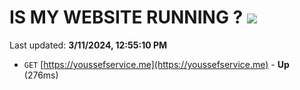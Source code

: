 # IS MY WEBSITE RUNNING ? [![](https://img.shields.io/static/v1?label=Sponsor&message=%E2%9D%A4&logo=GitHub&color=%23fe8e86)](https://github.com/sponsors/<username>)

Last updated: **3/11/2024, 12:55:10 PM**

- `GET` [https://youssefservice.me](https://youssefservice.me) - **Up** (276ms)
